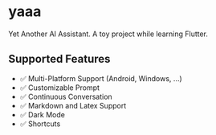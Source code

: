 # yaaa

Yet Another AI Assistant. A toy project while learning Flutter.

## Supported Features

- ✅ Multi-Platform Support (Android, Windows, ...)
- ✅ Customizable Prompt
- ✅ Continuous Conversation
- ✅ Markdown and Latex Support
- ✅ Dark Mode
- ✅ Shortcuts
